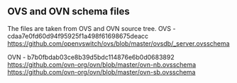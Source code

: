 ## OVS and OVN schema files

The files are taken from OVS and OVN source tree.
OVS - cdaa7e0fd60d94f95925f1a498f61698675deacc
https://github.com/openvswitch/ovs/blob/master/ovsdb/_server.ovsschema

OVN - b7b0fbdab03ce8b39d5bdc114876e6b0d0683892
https://github.com/ovn-org/ovn/blob/master/ovn-nb.ovsschema
https://github.com/ovn-org/ovn/blob/master/ovn-sb.ovsschema